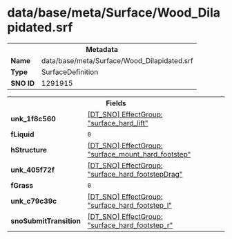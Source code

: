 <h1>data/base/meta/Surface/Wood_Dilapidated.srf</h1><table><tr><th colspan="100%">Metadata</th></tr><tr><td><b>Name</b></td><td>data/base/meta/Surface/Wood_Dilapidated.srf</td></tr><tr><td><b>Type</b></td><td>SurfaceDefinition</td></tr><tr><td><b>SNO ID</b></td><td>1291915</td></tr></table>

<table><tr><th colspan="100%">Fields</th></tr><tr><td><b>unk_1f8c560</b></td><td><a href="..\EffectGroup\surface_hard_lift.efg.md">[DT_SNO] EffectGroup: "surface_hard_lift"</a></td></tr><tr><td><b>fLiquid</b></td><td><code>0</code></td></tr><tr><td><b>hStructure</b></td><td><a href="..\EffectGroup\surface_mount_hard_footstep.efg.md">[DT_SNO] EffectGroup: "surface_mount_hard_footstep"</a></td></tr><tr><td><b>unk_405f72f</b></td><td><a href="..\EffectGroup\surface_hard_footstepDrag.efg.md">[DT_SNO] EffectGroup: "surface_hard_footstepDrag"</a></td></tr><tr><td><b>fGrass</b></td><td><code>0</code></td></tr><tr><td><b>unk_c79c39c</b></td><td><a href="..\EffectGroup\surface_hard_footstep_l.efg.md">[DT_SNO] EffectGroup: "surface_hard_footstep_l"</a></td></tr><tr><td><b>snoSubmitTransition</b></td><td><a href="..\EffectGroup\surface_hard_footstep_r.efg.md">[DT_SNO] EffectGroup: "surface_hard_footstep_r"</a></td></tr></table>


